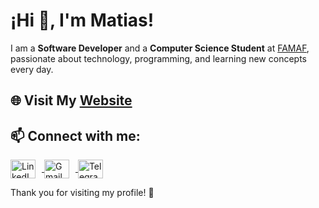 <!--
**vmatiasw/vmatiasw** is a ✨ _special_ ✨ repository because its `README.md` (this file) appears on your GitHub profile.

Here are some ideas to get you started:

- 🔭 I’m currently working on ...
- 🌱 I’m currently learning ...
- 👯 I’m looking to collaborate on ...
- 🤔 I’m looking for help with ...
- 💬 Ask me about ...
- 📫 How to reach me: ...
- 😄 Pronouns: ...
- ⚡ Fun fact: ...
-->
# ¡Hi 👋, I'm Matias!

I am a **Software Developer** and a **Computer Science Student** at [FAMAF](https://www.famaf.unc.edu.ar/academica/grado/licenciatura-en-ciencias-de-la-computaci%C3%B3n/), passionate about technology, programming, and learning new concepts every day.

## 🌐 Visit My [Website](https://vmatiasw.github.io/)

## 📫 Connect with me:
<p align="left">
  <!-- LinkedIn -->
  <a href="https://www.linkedin.com/in/matias-viola-223b5a233/" target="_blank">
    <img align="center" src="https://raw.githubusercontent.com/rahuldkjain/github-profile-readme-generator/master/src/images/icons/Social/linked-in-alt.svg" alt="LinkedIn Profile" height="30" width="40" style="margin-right: 10px;" />
  </a>
  <!-- Gmail -->
  <a href="mailto:matiasvioladi@gmail.com" target="_blank">
    <img align="center" src="https://upload.wikimedia.org/wikipedia/commons/7/7e/Gmail_icon_%282020%29.svg" alt="Gmail" height="30" width="40" style="margin-right: 10px;" />
  </a>
  <!-- Telegram -->
  <a href="https://t.me/vmatiasw" target="_blank">
    <img align="center" src="https://upload.wikimedia.org/wikipedia/commons/8/82/Telegram_logo.svg" alt="Telegram" height="30" width="40" style="margin-right: 10px;" />
  </a>
</p>

Thank you for visiting my profile! 🤖
